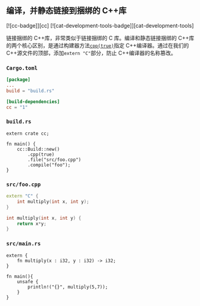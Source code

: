 ## 编译，并静态链接到捆绑的 C++库

[![cc-badge]][cc] [![cat-development-tools-badge]][cat-development-tools]

链接捆绑的 C++库，非常类似于链接捆绑的 C 库。编译和静态链接捆绑的 C++库的两个核心区别，是通过构建器方法[`cpp(true)`][cc-build-cpp]指定 C++编译器。通过在我们的 C++源文件的顶部，添加`extern "C"`部分，防止 C++编译器的名称篡改。

### `Cargo.toml`

```toml
[package]
...
build = "build.rs"

[build-dependencies]
cc = "1"
```

### `build.rs`

```rust,no_run
extern crate cc;

fn main() {
    cc::Build::new()
        .cpp(true)
        .file("src/foo.cpp")
        .compile("foo");
}
```

### `src/foo.cpp`

```cpp
extern "C" {
    int multiply(int x, int y);
}

int multiply(int x, int y) {
    return x*y;
}
```

### `src/main.rs`

```rust,ignore
extern {
    fn multiply(x : i32, y : i32) -> i32;
}

fn main(){
    unsafe {
        println!("{}", multiply(5,7));
    }
}
```

[cc-build-cpp]: https://docs.rs/cc/*/cc/struct.Build.html#method.cpp
